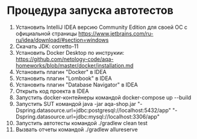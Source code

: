 # Процедура запуска автотестов

1. Установить IntelliJ IDEA версию Community Edition для своей ОС с официальной страницы https://www.jetbrains.com/ru-ru/idea/download/#section=windows
2. Скачать JDK: corretto-11
3. Установить Docker Desktop по инструкии: https://github.com/netology-code/aqa-homeworks/blob/master/docker/installation.md
4. Установить плагин "Docker" в IDEA
5. Установить плагин "Lombook" в IDEA
6. Установить плагин "Database Navigator" в IDEA
7. Открыть код проекта в IDEA
8. Запустить docker-контейнеры командой docker-compose up --build 
9. Запустить SUT командой java -jar aqa-shop.jar "-Dspring.datasource.url=jdbc:postgresql://localhost:5432/app" "-Dspring.datasource.url=jdbc:mysql://localhost:3306/app"
10. Запустить автотесты командой ./gradlew clean test   
11. Вызвать отчеты командой ./gradlew allureserve
